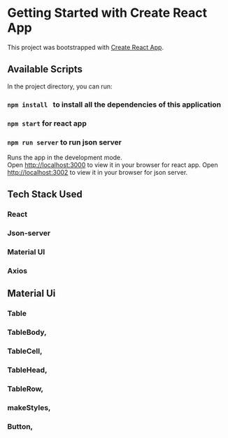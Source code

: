 # Getting Started with Create React App

This project was bootstrapped with [Create React App](https://github.com/facebook/create-react-app).

## Available Scripts

In the project directory, you can run:

### `npm install ` to install all the dependencies of this application

### `npm start` for react app

### `npm run server` to run json server

Runs the app in the development mode.\
Open [http://localhost:3000](http://localhost:3000) to view it in your browser for react app.
Open [http://localhost:3002](http://localhost:3002) to view it in your browser for json server.

## Tech Stack Used

### React

### Json-server

### Material UI

### Axios

## Material Ui

### Table

### TableBody,

### TableCell,

### TableHead,

### TableRow,

### makeStyles,

### Button,
